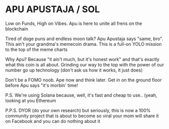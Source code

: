 # APU APUSTAJA / SOL

Low on Funds, High on Vibes. Apu is here to unite all frens on the blockchain

Tired of doge puns and endless moon talk?  Apu Apustaja says "same, bro".  This ain't your grandma's memecoin drama. This is a full-on YOLO mission to the top of the meme charts

Why Apu?  Because "it ain't much, but it's honest work" and that's exactly what this coin is all about.  Grinding  our way to the top with the power of  our number go up technology (don't ask us how it works, it just does)

Don't be a FOMO  noob.  Ape now and think later. Get in on the ground floor before Apu says  "it's morbin' time!

P.S. We're using Solana because, well, it's fast and cheap to use.. (yeah, looking at you Ethereum

P.P.S. DYOR (do your own research) but seriously, this is now a 100% community project that is about to become so viral your mom will share it on Facebook and you can do nothing about it

